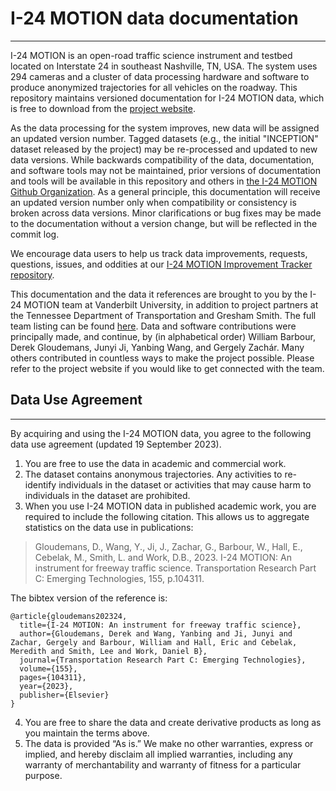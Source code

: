 # I-24 MOTION data documentation
- - -

I-24 MOTION is an open-road traffic science instrument and testbed located on Interstate 24 in southeast Nashville, TN, USA. The system uses 294 cameras and a cluster of data processing hardware and software to produce anonymized trajectories for all vehicles on the roadway. This repository maintains versioned documentation for I-24 MOTION data, which is free to download from the [project website](https://i24motion.org). 

As the data processing for the system improves, new data will be assigned an updated version number. Tagged datasets (e.g., the initial "INCEPTION" dataset released by the project) may be re-processed and updated to new data versions. While backwards compatibility of the data, documentation, and software tools may not be maintained, prior versions of documentation and tools will be available in this repository and others in [the I-24 MOTION Github Organization](https://github.com/I24-MOTION). As a general principle, this documentation will receive an updated version number only when compatibility or consistency is broken across data versions. Minor clarifications or bug fixes may be made to the documentation without a version change, but will be reflected in the commit log.

We encourage data users to help us track data improvements, requests, questions, issues, and oddities at our [I-24 MOTION Improvement Tracker repository](https://github.com/I24-MOTION/I24M_improvement_tracker).

This documentation and the data it references are brought to you by the I-24 MOTION team at Vanderbilt University, in addition to project partners at the Tennessee Department of Transportation and Gresham Smith. The full team listing can be found [here](https://i24motion.org/team). Data and software contributions were principally made, and continue, by (in alphabetical order) William Barbour, Derek Gloudemans, Junyi Ji, Yanbing Wang, and Gergely Zachár. Many others contributed in countless ways to make the project possible. Please refer to the project website if you would like to get connected with the team.



## Data Use Agreement
- - -
By acquiring and using the I-24 MOTION data, you agree to the following data use agreement (updated 19 September 2023).

1. You are free to use the data in academic and commercial work. 
2. The dataset contains anonymous trajectories. Any activities to re-identify individuals in the dataset or activities that may cause harm to individuals in the dataset are prohibited.
3. When you use I-24 MOTION data in published academic work, you are required to include the following citation. This allows us to aggregate statistics on the data use in publications:

> Gloudemans, D., Wang, Y., Ji, J., Zachar, G., Barbour, W., Hall, E., Cebelak, M., Smith, L. and Work, D.B., 2023. I-24 MOTION: An instrument for freeway traffic science. Transportation Research Part C: Emerging Technologies, 155, p.104311.

The bibtex version of the reference is:
```
@article{gloudemans202324,
  title={I-24 MOTION: An instrument for freeway traffic science},
  author={Gloudemans, Derek and Wang, Yanbing and Ji, Junyi and Zachar, Gergely and Barbour, William and Hall, Eric and Cebelak, Meredith and Smith, Lee and Work, Daniel B},
  journal={Transportation Research Part C: Emerging Technologies},
  volume={155},
  pages={104311},
  year={2023},
  publisher={Elsevier}
}
```


4. You are free to share the data and create derivative products as long as you maintain the terms above. 
5. The data is provided “As is.” We make no other warranties, express or implied, and hereby disclaim all implied warranties, including any warranty of merchantability and warranty of fitness for a particular purpose.
